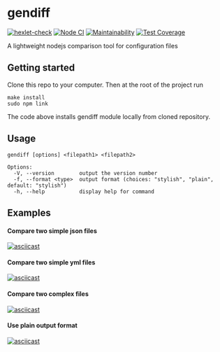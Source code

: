 # gendiff
[![hexlet-check](https://github.com/mrandrewer/frontend-project-46/actions/workflows/hexlet-check.yml/badge.svg)](https://github.com/mrandrewer/frontend-project-46/actions/workflows/hexlet-check.yml)
[![Node CI](https://github.com/mrandrewer/frontend-project-46/actions/workflows/nodejs.yml/badge.svg)](https://github.com/mrandrewer/frontend-project-46/actions/workflows/nodejs.yml)
[![Maintainability](https://api.codeclimate.com/v1/badges/d84111bb81319aec2520/maintainability)](https://codeclimate.com/github/mrandrewer/frontend-project-46/maintainability)
[![Test Coverage](https://api.codeclimate.com/v1/badges/d84111bb81319aec2520/test_coverage)](https://codeclimate.com/github/mrandrewer/frontend-project-46/test_coverage)

A lightweight nodejs comparison tool for configuration files

## Getting started
Clone this repo to your computer. Then at the root of the project run

```shell
make install
sudo npm link
```

The code above installs gendiff module locally from cloned repository.

## Usage

```shell
gendiff [options] <filepath1> <filepath2>

Options:
  -V, --version        output the version number
  -f, --format <type>  output format (choices: "stylish", "plain", default: "stylish")
  -h, --help           display help for command
```
## Examples

#### Compare two simple json files
[![asciicast](https://asciinema.org/a/mkM7YtIP9HlJnkb3o8mDBltUK.svg)](https://asciinema.org/a/mkM7YtIP9HlJnkb3o8mDBltUK)

#### Compare two simple yml files
[![asciicast](https://asciinema.org/a/q6fiHG8xVHHwDlhI9OglmiKtr.svg)](https://asciinema.org/a/q6fiHG8xVHHwDlhI9OglmiKtr)

#### Compare two complex files
[![asciicast](https://asciinema.org/a/vFlzgHco6gpuLFBbRUqShpsiz.svg)](https://asciinema.org/a/vFlzgHco6gpuLFBbRUqShpsiz)

#### Use plain output format
[![asciicast](https://asciinema.org/a/yH6NSLp5eXXexIxL5bskz6JLZ.svg)](https://asciinema.org/a/yH6NSLp5eXXexIxL5bskz6JLZ)
